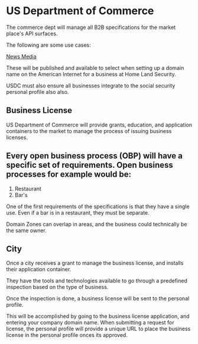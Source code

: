 # US Department of Commerce

The commerce dept will manage all B2B specifications for the market place's API surfaces.

The following are some use cases:

[News Media](./b2b-use-cases/news-media/)

These will be published and available to select when setting up a domain name on the American Internet for a business at Home Land Security.

USDC must also ensure all businesses integrate to the social security personal profile also also.

## Business License

US Department of Commerce will provide grants, education, and application containers to the market to manage the process of issuing business licenses.

## Every open business process (OBP) will have a specific set of requirements. Open business processes for example would be:

1. Restaurant
2. Bar's

One of the first requirements of the specifications is that they have a single use. Even if a bar is in a restaurant, they must be separate.

Domain Zones can overlap in areas, and the business could technically be the same owner.

## City

Once a city receives a grant to manage the business license, and installs their application container.

They have the tools and technologies available to go through a predefined inspection based on the type of business.

Once the inspection is done, a business license will be sent to the personal profile.

This will be accomplished by going to the business license application, and entering your company domain name. When submitting a request for license, the personal profile will provide a unique URL to place the business license in the personal profile onces its approved.
